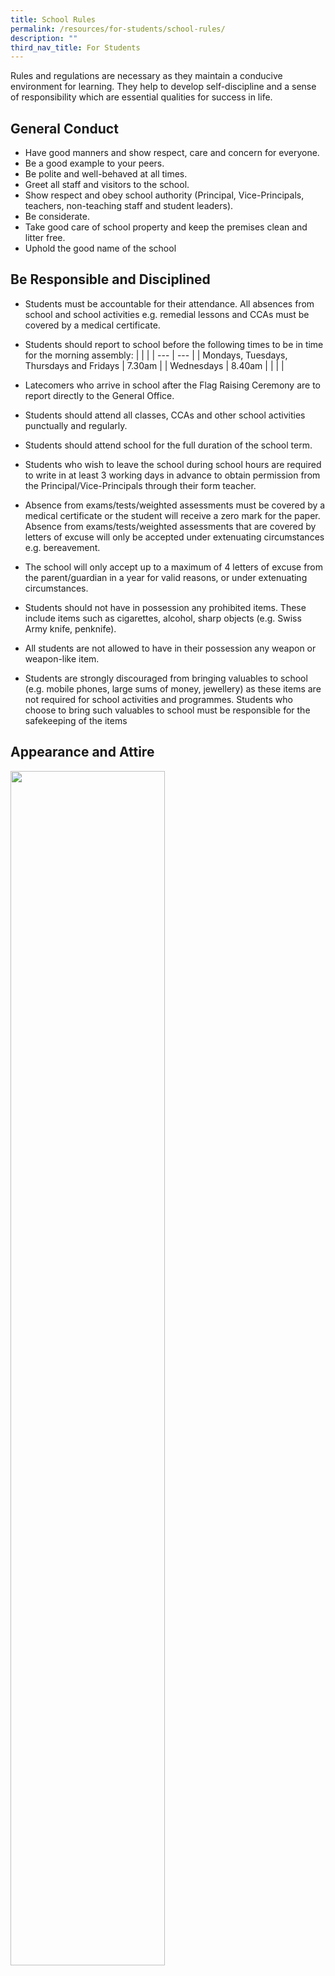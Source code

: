 ```yaml
---
title: School Rules
permalink: /resources/for-students/school-rules/
description: ""
third_nav_title: For Students
---
```

Rules and regulations are necessary as they maintain a conducive environment for learning. They help to develop self-discipline and a sense of responsibility which are essential qualities for success in life.

General Conduct
---------------

*   Have good manners and show respect, care and concern for everyone.
*   Be a good example to your peers.
*   Be polite and well-behaved at all times.
*   Greet all staff and visitors to the school.
*   Show respect and obey school authority (Principal, Vice-Principals, teachers, non-teaching staff and student leaders).
*   Be considerate.
*   Take good care of school property and keep the premises clean and litter free.
*   Uphold the good name of the school

Be Responsible and Disciplined
------------------------------

*   Students must be accountable for their attendance. All absences from school and school activities e.g. remedial lessons and CCAs must be covered by a medical certificate.
*   Students should report to school before the following times to be in time for the morning assembly:
| | |
| --- | --- |
| Mondays, Tuesdays, Thursdays and Fridays | 7.30am |
| Wednesdays | 8.40am |
| | |

*   Latecomers who arrive in school after the Flag Raising Ceremony are to report directly to the General Office.
*   Students should attend all classes, CCAs and other school activities punctually and regularly.
*   Students should attend school for the full duration of the school term.
*   Students who wish to leave the school during school hours are required to write in at least 3 working days in advance to obtain permission from the Principal/Vice-Principals through their form teacher.
*   Absence from exams/tests/weighted assessments must be covered by a medical certificate or the student will receive a zero mark for the paper. Absence from exams/tests/weighted assessments that are covered by letters of excuse will only be accepted under extenuating circumstances e.g. bereavement.
*   The school will only accept up to a maximum of 4 letters of excuse from the parent/guardian in a year for valid reasons, or under extenuating circumstances.
*   Students should not have in possession any prohibited items. These include items such as cigarettes, alcohol, sharp objects (e.g. Swiss Army knife, penknife).
*   All students are not allowed to have in their possession any weapon or weapon-like item.
*   Students are strongly discouraged from bringing valuables to school (e.g. mobile phones, large sums of money, jewellery) as these items are not required for school activities and programmes. Students who choose to bring such valuables to school must be responsible for the safekeeping of the items

Appearance and Attire
---------------------

<img src="/images/Attire.png" style="width:70%"/>

Look smart. Take pride in your appearance and school attire.

*   Students are to wear the prescribed school uniform and modification to the uniform is no tallowed.
*   The name tag is to be worn at all times in school or when the student is officially representing the school.
*   The hem of the school skirt should reach the middle of the knee cap.
*   Students are to wear plain white shoes or predominantly white shoes which may have a dark/ pastel coloured logo.
*   Students are to wear only school socks with the SMSS logo prominently displayed or plain white socks (without logos) that must cover the ankle when worn.
*   CCA/House/PE T-shirts/school approved T-shirts, school skirts and track shoes are permitted on non-school days. These T-shirts should be tucked in at all times.
*   Students may come to school and remain in their PE T-shirt, shorts and CCA skirt on the days that they have PE lessons.
*   Students are only allowed to wear the black St. Margaret’s School jacket or a plain black jacket without logos.
*   Students are not allowed to wear coloured top undergarments. Only white and nude colours are allowed.
*   Hair should be neat and pinned down neatly behind the ears. The fringe should be above the eyebrows. Hair below the lower collar line should be tied up neatly in plaits or a ponytail with plain and simple black/white/dark green hair accessories.
*   Hair length should not be above the natural hairline. Tails, shaved, spiky, sloppy and layered hairstyles are not allowed.
*   Tinting, bleaching, colouring and applying hairstyling gel/wax/clay on hair are not allowed. Students should not wear any form of cosmetics nor should there be body piercings or unnatural body markings made with ink, paint, henna etc.
*   Students should not wear coloured contact lenses, or tinted spectacle lenses.
*   A matching pair of small, plain stud (less than 0.3 cm in diameter) earrings or clear/ transparent sticks may be worn on the lowest ear hole of each ear. Earrings should be green, white, black, gold or silver.
*   No other jewellery or any items of personal adornment is allowed.
*   Nails should be short and without nail polish.
*   Students are allowed to wear only dark-coloured sandals when they have injured their feet. They are to submit a medical certificate to their Form/Co-Form Teacher.

Flag Raising Ceremony
---------------------

Observe the flag raising ceremony with dignity and respect.

*   Assemble punctually, quietly and in an orderly manner for the ceremony.
*   Students who are Singapore citizens must sing the National Anthem and take the Pledge.
*   Students will say the Pledge with the right fist placed over the heart.
*   All foreign students are to stand at attention and observe silence as a mark of respect.
*   Students are to show respect when singing the school song and hymn.

Learning Attitude and Behaviour 
--------------------------------

Have a positive learning attitude and always do your best in your work. 

*   Be a respectful and responsible learner.
*   Be attentive during lessons.
*   Hand in assignments on time and complete corrections promptly.
*   Maintain and upkeep all subject files.
*   Bring your Personal Learning Device (PLD) every day. Bring it back home to charge at the end of each day.
*   Mobile phones must be switched off. Other electronic devices (e.g. computer games and cameras)  can only be used after school dismissal in the canteen, unless with permission from teachers.
*   Perform assigned classroom duties diligently to keep the classroom clean and tidy at all times.
*   Be involved in constructive work quietly when the teacher is not present.  
    
*   Seek permission from the teacher if you have a valid reason to leave the classroom.

Proper Conduct in the Canteen
-----------------------------

Show consideration to others by having good social and table manners.

*   Food and drinks are to be purchased only before school, during recess and after school.
*   Students are to queue up quietly in a single file and in an orderly manner for their food and drinks.
*   Students are strongly encouraged to use their personal reusable containers when buying food at the canteen.
*   Only plain water is allowed in the classrooms.
*   All food and drinks are to be consuemed in the canteen unless otherwise instructed, and subjected to prevailing Safe Management Measures (SMMs).
*   After eating/drinking, all canteen cutlery/cups are to be returned to the respective receptacles provided by the stallholders.
*   Food scraps, wrappers and rubbish must be disposed into the bins. Do not choke the sinks.
*   Students are to wipe down the canteen table where they have been eating/drinking at before leaving the canteen.

Proper Conduct during School Holidays
-------------------------------------

*   Students returning to school must be in approved school attire, i.e. home clothes are not allowed.
*   All other general school rules also apply during the school holidays.  
    

Safe and Ethical Use of the Internet
------------------------------------

Students must be safe, respectful and responsible users of ICT.

Students are to:

*   Embrace ICT yet maintain a balanced lifestyle between the physical and the cyber world
*   Harness the power of ICT for positive purposes
*   Maintain a positive presence in cyberspace
*   Be a safe and responsible user of ICT

_Adapted from: [https://www.moe.gov.sg/education/programmes/social-and-emotional-learning/cyber-wellness](https://www.moe.gov.sg/education/programmes/social-and-emotional-learning/cyber-wellness)_

  

Students must show consideration for the feeling of others by practising good network etiquette:

1. Use social media or online tools responsibly. 
1.1 Log in with your own accounts. Do not use another person’s screen name or ID (impersonation). <br>
1.2 Do not forward private emails, messages, pictures or videos from others without prior permission from the senders. <br>
1.3 Students must adhere to copyright laws and show integrity in the use of ICT.

2. Acknowledge the source of information/photographs/graphics/videos/websites.

3. Respect other online users.
3.1 Do not use abusive/vulgar language online. <br>
3.2 Do not post harassing, threatening and insulting messages. <br>
3.3 Do not post insensitive and inappropriate comments, prank messages, pictures or videos about a person online to damage his or her reputation. This includes not sharing the person’s sensitive information online. <br>
3.4 Do not shame the name of the school or other persons online.<br>
3.5 Do not post photographs of students in St. Margaret’s attire in public domains, or even photographs of others without prior permission from the school.

Use of Personal Learning Devices (PLDs) in School
-------------------------------------------------

Students are expected to comply with the school's policy and rules concerning the use of PLDs as stated in the SMSS PLD Handbook ([https://go.gov.sg/smsspldhandbook](https://go.gov.sg/smsspldhandbook)).  
  
General Policy:  <br>
*   During school hours, PLDs can only be used for adminstrative, teaching and learning activities.
*   Students are responsible for their own PLDs at all times.
*   Students are responsible for using their PLDs and infrastructure (including computers, networks and Internet services) in an effective, ethical and lawful manner.

  

School Regulations Regarding Restricted Areas
---------------------------------------------

Students are allowed to enter the following rooms only when permission is given and they must be accompanied by school staff:

*   The Staff Rooms, including the Teachers’ Lounge and Heads of Department (HOD) Room.
*   The General Office, Principal’s and Vice-Principals’ offices.

Students may use the following rooms/facilities only when supervised by a teacher:

*   Science Laboratories
*   Art Studio
*   Performing Arts Studio
*   Food Lab
*   Computer Laboratories
*   Design Studio
*   Theatrette
*   Design and Technical Workshop

Students who have done wrong should have the courage to own up and make amends. They should learn from their mistakes and improve themselves. Any student who violates the school rules and regulations is liable to face disciplinary action according to the severity of the offence. Students who commit very serious offences that violate the law will be handed over to the Police. Recalcitrant offenders could be expelled from school and/or subject to any other appropriate measures deemed fit by the school management.

Minor Offences
--------------

1.  Late-coming for school or lessons
2.  Failure to do or hand in school work on time
3.  Littering/Eating in class
4.  Improper attire and appearance
5.  Disruptive behaviour
6.  Late return of library books
7.  Inapproriate use of PLDs

A warning point will be given for each minor offence. A minor offence that is repeated more than 4 times is considered serious. 1 demerit point and 2 hours of corrective counselling will be meted out upon the fifth time for the same offence.

Serious Offences
----------------

1.  Dishonest behaviour
2.  Misbehaviour on school grounds
3.  Improper use of mobile phones and other items
4.  Being disrespectful to any member of the St. Margaret’s family
5.  Use of abusive/vulgar language
6.  Skipping lessons/CCA sessions/Fitness/Enrichment lessons, leaving school grounds without permission
7.  Posting inappropriate photographs in public domains

1 demerit point and 2 hours of corrective counselling will be meted out for every serious offence.

Very Serious Offences
---------------------

1.  Truancy from school
2.  Inapproriate behaviour (online and offline), shaming the name of the school
3.  Cheating in tests/examinations
4.  Smoking/alcohol/substance abuse
5.  Vandalism
6.  Theft/Shoplifting
7.  Bullying/Cyberbullying/Intimidation/Fighting
8.  Forgery
9.  Possession of unauthorised items
10.  Defiance towards authority
11.  Causing harm to others
12.  Breaching of rules and regulations in tests/examinations

For a Very Serious Offence, 3 demerit points, 6 hours of Corrective Counselling and 3 hours of detention will be meted out and a warning letter will be issued. In addition to the above, students may be suspended with immediate effect and/or barred from the examinations.

Disciplinary Procedure
----------------------

1.  Parents/Guardians will be informed when their daughter/ward has committed a Serious/ Very Serious Offence, and been given demerit points.
2.  For improper use of mobile phones and other items, the item (e.g. mobile phone with SIM card) will be confiscated for a minimum period of 1 month, after which students may collect them personally from the General Office.
3.  Duration of Corrective Work/detention meted out will be extended for students who are recalcitrant. In addition to the above, the school may require the student to attend mandatory counselling.
4.  Suspension is liable under any of these conditions:

*   When the offender is recalcitrant and/or has accumulated 10 demerit points
*   When the offence jeopardises the offender’s safety and security or that of any member of the St. Margaret’s family
*   When the offence tarnishes the school’s reputation

The school may consider expulsion for recalcitrant serious offenders.
<br>
Please note that disciplinary action will be taken for any other infractions subject to the discretion of the school.
